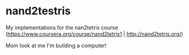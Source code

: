 # nand2testris
My implementations for the nan2tetris course (https://www.coursera.org/course/nand2tetris1 | http://nand2tetris.org/)

Mom look at me I'm building a computer!
